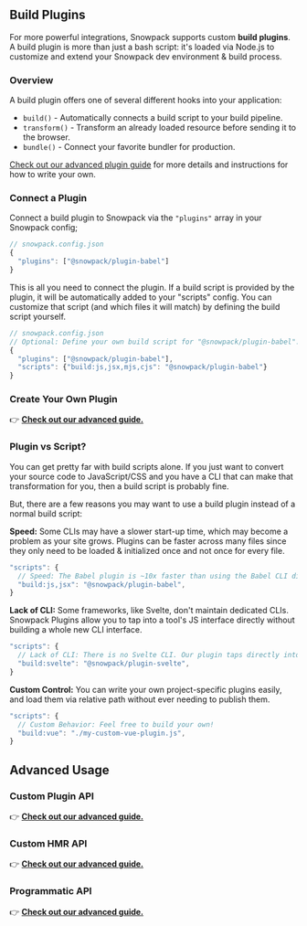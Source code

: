 ## Build Plugins

For more powerful integrations, Snowpack supports custom **build plugins**.  A build plugin is more than just a bash script: it's loaded via Node.js to customize and extend your Snowpack dev environment & build process. 

### Overview

A build plugin offers one of several different hooks into your application:

- `build()` - Automatically connects a build script to your build pipeline.
- `transform()` - Transform an already loaded resource before sending it to the browser.
- `bundle()` - Connect your favorite bundler for production.

[Check out our advanced plugin guide](/plugins) for more details and instructions for how to write your own.

### Connect a Plugin

Connect a build plugin to Snowpack via the `"plugins"` array in your Snowpack config;

```js
// snowpack.config.json
{
  "plugins": ["@snowpack/plugin-babel"]
}
```

This is all you need to connect the plugin. If a build script is provided by the plugin, it will be automatically added to your "scripts" config. You can customize that script (and which files it will match) by defining the build script yourself. 

```js
// snowpack.config.json
// Optional: Define your own build script for "@snowpack/plugin-babel".
{
  "plugins": ["@snowpack/plugin-babel"],
  "scripts": {"build:js,jsx,mjs,cjs": "@snowpack/plugin-babel"}
}
```

### Create Your Own Plugin

👉 **[Check out our advanced guide.](/plugins)**


### Plugin vs Script?

You can get pretty far with build scripts alone. If you just want to convert your source code to JavaScript/CSS and you have a CLI that can make that transformation for you, then a build script is probably fine. 

But, there are a few reasons you may want to use a build plugin instead of a normal build script:

**Speed:** Some CLIs may have a slower start-up time, which may become a problem as your site grows. Plugins can be faster across many files since they only need to be loaded & initialized once and not once for every file.

```js
"scripts": {
  // Speed: The Babel plugin is ~10x faster than using the Babel CLI directly
  "build:js,jsx": "@snowpack/plugin-babel",
}
```

**Lack of CLI:** Some frameworks, like Svelte, don't maintain dedicated CLIs. Snowpack Plugins allow you to tap into a tool's JS interface directly without building a whole new CLI interface.

```js
"scripts": {
  // Lack of CLI: There is no Svelte CLI. Our plugin taps directly into the Svelte compiler 
  "build:svelte": "@snowpack/plugin-svelte",
}
```

**Custom Control:** You can write your own project-specific plugins easily, and load them via relative path without ever needing to publish them.

```js
"scripts": {
  // Custom Behavior: Feel free to build your own!
  "build:vue": "./my-custom-vue-plugin.js",
}
```


## Advanced Usage

### Custom Plugin API

👉 **[Check out our advanced guide.](/plugins)**

### Custom HMR API

👉 **[Check out our advanced guide.](/plugins)**

### Programmatic API

👉 **[Check out our advanced guide.](/plugins)**
